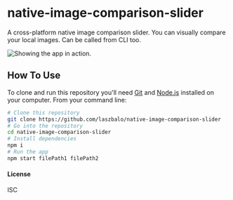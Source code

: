 # native-image-comparison-slider
A cross-platform native image comparison slider. You can visually compare your local images. Can be called from CLI too.

![Showing the app in action.](https://cloud.githubusercontent.com/assets/1551034/14478544/9c1645ca-010e-11e6-8fe8-5795884f0710.png)

## How To Use

To clone and run this repository you'll need [Git](https://git-scm.com) and [Node.js](https://nodejs.org/en/download/) installed on your computer. From your command line:

```bash
# Clone this repository
git clone https://github.com/laszbalo/native-image-comparison-slider
# Go into the repository
cd native-image-comparison-slider 
# Install dependencies 
npm i
# Run the app
npm start filePath1 filePath2
```

#### License
ISC
